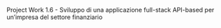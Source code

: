 Project Work 1.6 - Sviluppo di una applicazione full-stack API-based per un’impresa del settore finanziario